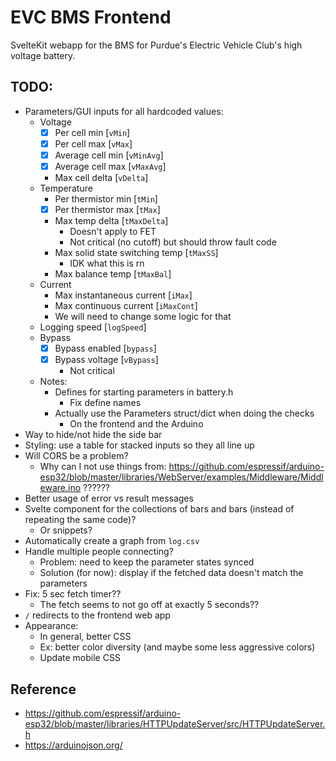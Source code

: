 # EVC BMS Frontend

SvelteKit webapp for the BMS for Purdue's Electric Vehicle Club's high voltage battery.

## TODO:

- Parameters/GUI inputs for all hardcoded values:
	- Voltage
		- [x] Per cell min [`vMin`]
		- [x] Per cell max [`vMax`]
		- [x] Average cell min [`vMinAvg`]
		- [x] Average cell max [`vMaxAvg`]
		- Max cell delta [`vDelta`]
	- Temperature
		- Per thermistor min [`tMin`]
		- [x] Per thermistor max [`tMax`]
		- Max temp delta [`tMaxDelta`]
			- Doesn't apply to FET
			- Not critical (no cutoff) but should throw fault code
		- Max solid state switching temp [`tMaxSS`]
			- IDK what this is rn
		- Max balance temp [`tMaxBal`]
	- Current
		- Max instantaneous current [`iMax`]
		- Max continuous current [`iMaxCont`]
		- We will need to change some logic for that
	- Logging speed [`logSpeed`]
	- Bypass
		- [x] Bypass enabled [`bypass`]
		- [x] Bypass voltage [`vBypass`]
			- Not critical
	- Notes:
		- Defines for starting parameters in battery.h
			- Fix define names
		- Actually use the Parameters struct/dict when doing the checks
			- On the frontend and the Arduino
- Way to hide/not hide the side bar
- Styling: use a table for stacked inputs so they all line up
- Will CORS be a problem?
	- Why can I not use things from: https://github.com/espressif/arduino-esp32/blob/master/libraries/WebServer/examples/Middleware/Middleware.ino ??????
- Better usage of error vs result messages
- Svelte component for the collections of bars and bars (instead of repeating the same code)?
	- Or snippets?
- Automatically create a graph from `log.csv`
- Handle multiple people connecting?
	- Problem: need to keep the parameter states synced
	- Solution (for now): display if the fetched data doesn't match the parameters
- Fix: 5 sec fetch timer??
	- The fetch seems to not go off at exactly 5 seconds??
- `/` redirects to the frontend web app
- Appearance:
	- In general, better CSS
	- Ex: better color diversity (and maybe some less aggressive colors)
	- Update mobile CSS

## Reference

- https://github.com/espressif/arduino-esp32/blob/master/libraries/HTTPUpdateServer/src/HTTPUpdateServer.h
- https://arduinojson.org/
